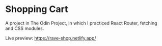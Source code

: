 # Shopping Cart
A project in The Odin Project, in which I practiced React Router, fetching and CSS modules.

Live preview: https://rave-shop.netlify.app/